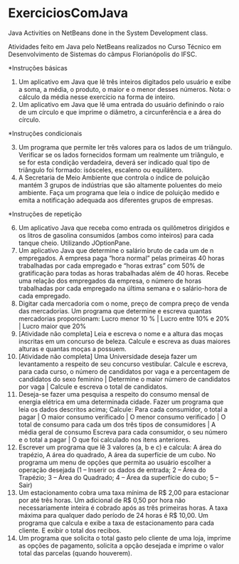 # ExerciciosComJava

Java Activities on NetBeans done in the System Development class.

Atividades feito em Java pelo NetBeans realizados no Curso Técnico em Desenvolvimento de Sistemas do câmpus Florianópolis do IFSC.


*Instruções básicas

1. Um aplicativo em Java que lê três inteiros digitados pelo usuário e exibe a soma, a média, o produto, o maior e o menor desses números. Nota: o cálculo da média nesse exercício na forma de inteiro.
2. Um aplicativo em Java que lê uma entrada do usuário definindo o raio de um círculo e que imprime o diâmetro, a circunferência e a área do círculo. 

*Instruções condicionais

3. Um programa que permite ler três valores para os lados de um triângulo. Verificar se os lados fornecidos formam um realmente um triângulo, e se for esta condição verdadeira, deverá ser indicado qual tipo de triângulo foi formado: isósceles, escaleno ou equilátero.
4. A Secretaria de Meio Ambiente que controla o índice de poluição mantém 3 grupos de indústrias que são altamente poluentes do meio ambiente. Faça um programa que leia 
o índice de poluição medido e emita a notificação adequada aos diferentes grupos de empresas.

*Instruções de repetição 

6. Um aplicativo Java que receba como entrada os quilômetros dirigidos e os litros de gasolina consumidos (ambos como inteiros) para cada tanque cheio. Utilizando JOptionPane.
7. Um aplicativo Java que determine o salário bruto de cada um de n empregados. A empresa paga “hora normal” pelas primeiras 40 horas trabalhadas por cada empregado e “horas extras” com 50% de gratificação para todas as horas trabalhadas além de 40 horas. Recebe uma relação dos empregados da empresa, o número de horas trabalhadas por cada empregado na última semana e o salário-hora de cada empregado.
8. Digitar cada mercadoria com o nome, preço de compra preço de venda das mercadorias. Um programa que determine e escreva quantas mercadorias proporcionam:
Lucro menor 10 % | Lucro entre 10% e 20% | Lucro maior que 20%
9. [Atividade não completa] Leia e escreva o nome e a altura das moças inscritas em um concurso de beleza. Calcule e escreva as duas maiores alturas e quantas moças a possuem.
10. [Atividade não completa] Uma Universidade deseja fazer um levantamento a respeito de seu concurso vestibular. Calcule e escreva, para cada curso, o número de candidatos por vaga e a percentagem de
candidatos do sexo feminino | Determine o maior número de candidatos por vaga | Calcule e escreva o total de candidatos.
11. Deseja-se fazer uma pesquisa a respeito do consumo mensal de energia elétrica em uma determinada cidade. Fazer um programa que leia os dados descritos acima; Calcule:
Para cada consumidor, o total a pagar | O maior consumo verificado | O menor consumo verificado | O total de consumo para cada um dos três tipos de consumidores | A média geral de consumo 
Escreva para cada consumidor, o seu número e o total a pagar | O que foi calculado nos itens anteriores.
12. Escrever um programa que lê 3 valores (a, b e c) e calcula: A área do trapézio, A área do quadrado, A área da superfície de um cubo.
No programa um menu de opções que permita ao usuário escolher a operação desejada (1 – Inserir os dados de entrada; 2 – Área do Trapézio; 3 – Área do Quadrado; 4 – Área da superfície do cubo; 5 – Sair)
13. Um estacionamento cobra uma taxa mínima de R$ 2,00 para estacionar por até três horas. Um adicional de R$ 0,50 por hora não necessariamente inteira é cobrado após as três primeiras horas. A taxa máxima para qualquer dado período de 24 horas é R$ 10,00. Um programa que calcula e exibe a taxa de estacionamento para cada cliente. E exibir o total dos recibos. 
14. Um programa que solicita o total gasto pelo cliente de uma loja, imprime as opções de pagamento, solicita a opção desejada e imprime o valor total das parcelas (quando houverem).
